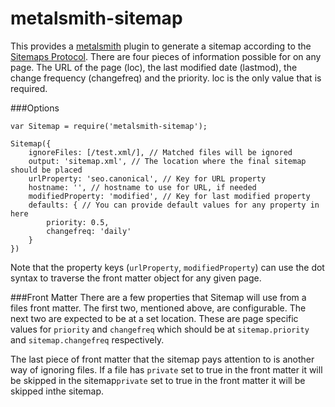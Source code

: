 metalsmith-sitemap
==========================
This provides a [metalsmith](http://www.metalsmith.io/) plugin to generate a sitemap according to the
[Sitemaps Protocol](http://www.sitemaps.org/protocol.html). There are four pieces of information possible for on any page.
The URL of the page (loc), the last modified date (lastmod), the change frequency (changefreq) and the priority. loc is
the only value that is required.

###Options
```
var Sitemap = require('metalsmith-sitemap');

Sitemap({
    ignoreFiles: [/test.xml/], // Matched files will be ignored
    output: 'sitemap.xml', // The location where the final sitemap should be placed
    urlProperty: 'seo.canonical', // Key for URL property
    hostname: '', // hostname to use for URL, if needed
    modifiedProperty: 'modified', // Key for last modified property
    defaults: { // You can provide default values for any property in here
        priority: 0.5,
        changefreq: 'daily'
    }
})
```
Note that the property keys (`urlProperty`, `modifiedProperty`) can use the dot syntax to traverse the front matter
object for any given page.

###Front Matter
There are a few properties that Sitemap will use from a files front matter. The first two, mentioned above, are
configurable. The next two are expected to be at a set location. These are page specific values for `priority` and
`changefreq` which should be at `sitemap.priority` and `sitemap.changefreq` respectively.

The last piece of front matter that the sitemap pays attention to is another way of ignoring files. If a file has
`private` set to true in the front matter it will be skipped in the sitemap`private` set to true in the front matter it
will be skipped inthe sitemap.
